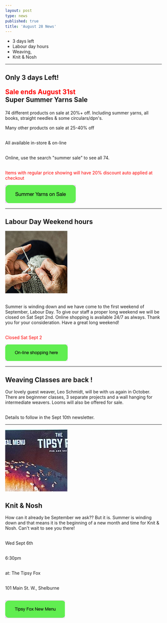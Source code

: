 ```yaml
---
layout: post
type: news
published: true
title: 'August 28 News'
---
```


- 3 days left
- Labour day hours
- Weaving, 
- Knit & Nosh

<hr />
<h2>Only 3 days Left!<br />

<font color="red">Sale ends August 31st</font><br />
Super Summer Yarns Sale</h2>

<p>

74 different products on sale at 20%+ off. Including summer yarns, all books, straight needles & some circulars/dpn's.</p>
<p>Many other products on sale at 25-40% off<br /><br />
  
  All available in-store & on-line<br /><br />
  
  Online, use the search "summer sale" to see all 74. <br /><br />
  
  <font color="red">Items with regular price showing will have 20% discount auto applied at checkout</font></p>

<a href="https://www.woolandsilkcoshop.com/search?q=summer+sale"><img src="/img/btn_summer_sale.jpg"></a>
<hr />

<h2>Labour Day Weekend hours</h2>

 <p><a href="https://www.woolandsilkcoshop.com/"><img src="/img/knitting.jpg"> </a><br /><br />

Summer is winding down and we have come to the first weekend of September, Labour Day. To give our staff a proper long weekend we will be closed on Sat Sept 2nd. Online shopping is available 24/7 as always. Thank you for your consideration. Have a great long weekend!<br /><br />

<font color="red">Closed Sat Sept 2</font></p>
    
 <a href="https://www.woolandsilkcoshop.com"><img src="/img/btn_online_shopping.jpg"></a> <br />
<hr/>
 <h2>Weaving Classes are back !</h2>

<p>Our lovely guest weaver, Leo Schmidt, will be with us again in October. There are beginnner classes, 3 separate projects and a wall hanging for intermediate weavers. Looms will also be offered for sale.<br /><br />

Details to follow in the Sept 10th newsletter. <br />
<hr/>
 <p><a href="https://tipsyfoxpub.com/wp-content/uploads/2023/04/NewMenu23.pdf"><img src="/img/tipsy.jpg"> </a>
<h2>Knit & Nosh </h2>
<p>How can it already be September we ask?? But it is. Summer is winding down and that means it is the beginning of a new month and time for Knit & Nosh. Can't wait to see you there!<br /><br />

Wed Sept 6th<br /><br />

6:30pm<br /><br />

at: The Tipsy Fox<br /><br />

101 Main St. W., Shelburne<br /><br />
  
  <a href="https://tipsyfoxpub.com/wp-content/uploads/2023/04/NewMenu23.pdf"><img src="/img/btn_tipsy_green.jpg"></a> </p>



